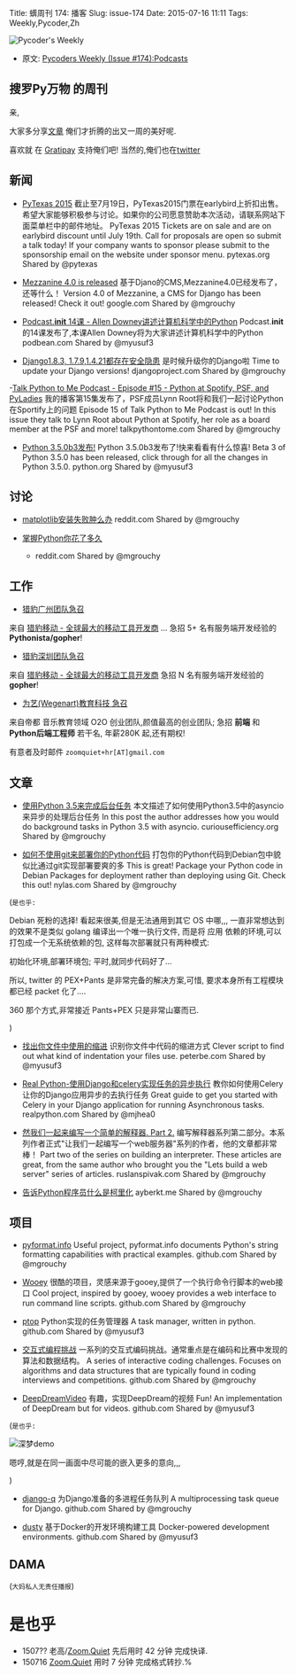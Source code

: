 Title: 蠎周刊 174: 播客
Slug: issue-174
Date: 2015-07-16 11:11
Tags: Weekly,Pycoder,Zh


![Pycoder's Weekly](https://gallery.mailchimp.com/9735795484d2e4c204da82a29/images/Image_202014_01_22_20at_2010.45.04_20AM9789bf.png)


- 原文: [Pycoders Weekly (Issue #174):Podcasts](http://us4.campaign-archive2.com/?u=9735795484d2e4c204da82a29&id=015aa433f9&e=889f3f6a05)

##  搜罗Py万物 的周刊

亲,


大家多分享[文章](http://pycoders.com/submissions/)
俺们才折腾的出又一周的美好呢.

喜欢就
在 [Gratipay](https://www.gratipay.com/PycodersWeekly)
支持俺们吧!
当然的,俺们也在[twitter](http://www.twitter.com/pycoders)


## 新闻


- [PyTexas 2015](https://pytexas.org/2015/)
截止至7月19日，PyTexas2015门票在earlybird上折扣出售。希望大家能够积极参与讨论。如果你的公司愿意赞助本次活动，请联系网站下面菜单栏中的邮件地址。
PyTexas 2015 Tickets are on sale and are on earlybird discount until July 19th. Call for proposals are open so submit a talk today! If your company wants to sponsor please submit to the sponsorship email on the website under sponsor menu.
pytexas.org
Shared by @pytexas
 

- [Mezzanine 4.0 is released](https://groups.google.com/forum/#!topic/mezzanine-users/q8Cu1obn2BA)
基于Djano的CMS,Mezzanine4.0已经发布了，还等什么！
Version 4.0 of Mezzanine, a CMS for Django has been released! Check it out!
google.com
Shared by @mgrouchy
 

- [Podcast.__init__  14课 - Allen Downey讲述计算机科学中的Python](http://podcastinit.podbean.com/e/episode-14-allen-downey-on-teaching-computer-science-with-python/)
Podcast.__init__ 的14课发布了,本课Allen Downey将为大家讲述计算机科学中的Python
podbean.com
Shared by @myusuf3
 

- [Django1.8.3, 1.7.9,1.4.21都存在安全隐患](https://www.djangoproject.com/weblog/2015/jul/08/security-releases/)
是时候升级你的Django啦
Time to update your Django versions!
djangoproject.com
Shared by @mgrouchy
 

-[Talk Python to Me Podcast - Episode #15 - Python at Spotify, PSF, and PyLadies](http://www.talkpythontome.com/episodes/show/15/python-at-spotify-psf-and-pyladies)
我的播客第15集发布了，PSF成员Lynn Root将和我们一起讨论Python在Sportify上的问题
Episode 15 of Talk Python to Me Podcast is out! In this issue they talk to Lynn Root about Python at Spotify, her role as a board member at the PSF and more!
talkpythontome.com
Shared by @mgrouchy
 

- [Python 3.5.0b3发布!](https://www.python.org/downloads/release/python-350b3/)
Python 3.5.0b3发布了!快来看看有什么惊喜!
Beta 3 of Python 3.5.0 has been released, click through for all the changes in Python 3.5.0.
python.org
Shared by @myusuf3

## 讨论


- [matplotlib安装失败肿么办](https://www.reddit.com/r/Python/comments/3coawj/frustrated_with_the_setup_of_matplotlib/)
reddit.com
Shared by @mgrouchy
 

- [掌握Python你花了多久](https://www.reddit.com/r/Python/comments/3c0cm7/how_long_did_it_take_for_you_to_get_python_being/)
    + reddit.com
Shared by @mgrouchy



## 工作
- [猎豹广州团队急召](https://github.com/cheetahmobile/CMBM/wiki/BmGzHr)

来自 [猎豹移动 - 全球最大的移动工具开发商](http://www.cmcm.com/zh-cn/cm-backup/) ...
急招 5+ 名有服务端开发经验的 **Pythonista/gopher**!

- [猎豹深圳团队急召](https://github.com/cheetahmobile/CMBM/wiki/BmSzHr)

来自 [猎豹移动 - 全球最大的移动工具开发商](http://www.cmcm.com/zh-cn/cm-backup/)
急招 N 名有服务端开发经验的 **gopher**!

- [为艺(Wegenart)教育科技 急召](https://github.com/ZoomQuiet/zoomquiet/wiki/Hr4Wegenart)

来自帝都 音乐教育领域 O2O 创业团队,颜值最高的创业团队;
急招 **前端** 和 **Python后端工程师** 若干名, 年薪280K 起,还有期权!

有意者及时邮件 `zoomquiet+hr[AT]gmail.com`



## 文章


- [使用Python 3.5来完成后台任务](http://www.curiousefficiency.org/posts/2015/07/asyncio-background-calls.html)
本文描述了如何使用Python3.5中的asyncio来异步的处理后台任务
In this post the author addresses how you would do background tasks in Python 3.5 with asyncio.
curiousefficiency.org
Shared by @mgrouchy
 

- [如何不使用git来部署你的Python代码](https://nylas.com/blog/packaging-deploying-python)
打包你的Python代码到Debian包中貌似比通过git实现部署要爽的多
This is great! Package your Python code in Debian Packages for deployment rather than deploying using Git. Check this out!
nylas.com
Shared by @mgrouchy
 
(`是也乎:`

Debian 死粉的选择! 看起来很美,但是无法通用到其它 OS 中哪,,,
一直非常想达到的效果不是类似 golang 编译出一个唯一执行文件,
而是将 应用 依赖的环境,可以打包成一个无系统依赖的包,
这样每次部署就只有两种模式:

初始化环境,部署环境包;
平时,就同步代码好了...

所以, twitter 的 PEX+Pants 是非常完备的解决方案,可惜,
要求本身所有工程模块都已经 packet 化了....

360 那个方式,非常接近 Pants+PEX 只是非常山寨而已.

)


- [找出你文件中使用的缩进](http://www.peterbe.com/plog/find-what-indentation-your-files-use)
识别你文件中代码的缩进方式
Clever script to find out what kind of indentation your files use.
peterbe.com
Shared by @myusuf3
 

- [Real Python-使用Django和celery实现任务的异步执行](https://realpython.com/blog/python/asynchronous-tasks-with-django-and-celery/)
教你如何使用Celery让你的Django应用异步的去执行任务
Great guide to get you started with Celery in your Django application for running Asynchronous tasks.
realpython.com
Shared by @mjhea0
 

- [然我们一起来编写一个简单的解释器. Part 2.](http://ruslanspivak.com/lsbasi-part2/)
编写解释器系列第二部分。本系列作者正式"让我们一起编写一个web服务器"系列的作者，他的文章都非常棒！
Part two of the series on building an interpreter. These articles are great, from the same author who brought you the "Lets build a web server" series of articles.
ruslanspivak.com
Shared by @mgrouchy
 

- [告诉Python程序员什么是柯里化](http://ayberkt.me/2015/06/23/currying-for-python-programmers/)
ayberkt.me
Shared by @mgrouchy



## 项目



- [pyformat.info](https://github.com/ulope/pyformat.info)
Useful project, pyformat.info documents Python's string formatting capabilities with practical examples.
github.com
Shared by @mgrouchy
 

- [Wooey](https://github.com/wooey/Wooey)
很酷的项目，灵感来源于gooey,提供了一个执行命令行脚本的web接口
Cool project, inspired by gooey, wooey provides a web interface to run command line scripts.
github.com
Shared by @mgrouchy
 

- [ptop](https://github.com/black-perl/ptop)
Python实现的任务管理器
A task manager, written in python.
github.com
Shared by @myusuf3
 

- [交互式编程挑战](https://github.com/donnemartin/interactive-coding-challenges)
一系列的交互式编码挑战。通常重点是在编码和比赛中发现的算法和数据结构。
A series of interactive coding challenges. Focuses on algorithms and data structures that are typically found in coding interviews and competitions.
github.com
Shared by @mgrouchy
 

- [DeepDreamVideo](https://github.com/graphific/DeepDreamVideo)
有趣，实现DeepDream的视频
Fun! An implementation of DeepDream but for videos.
github.com
Shared by @myusuf3


(`是也乎:`

![深梦demo](https://camo.githubusercontent.com/dcf15823a576975a5bd2d1af1696a25a07b7e6aa/687474703a2f2f6d656469612e67697068792e636f6d2f6d656469612f6c34316c537a6a5473474a63497a704b672f67697068792e676966)


嗯哼,就是在同一画面中尽可能的嵌入更多的意向,,,

) 

- [django-q](https://github.com/Koed00/django-q)
为Django准备的多进程任务队列
A multiprocessing task queue for Django.
github.com
Shared by @mgrouchy
 

- [dusty](https://github.com/gamechanger/dusty)
基于Docker的开发环境构建工具
Docker-powered development environments.
github.com
Shared by @myusuf3




## DAMA
(`大妈私人无责任播报`)

# 是也乎

- 1507?? 老高/[Zoom.Quiet](http://zoomquiet.org/) 先后用时 42 分钟 完成快译.
- 150716 [Zoom.Quiet](http://zoomquiet.org/) 用时 7 分钟 完成格式转抄.%
